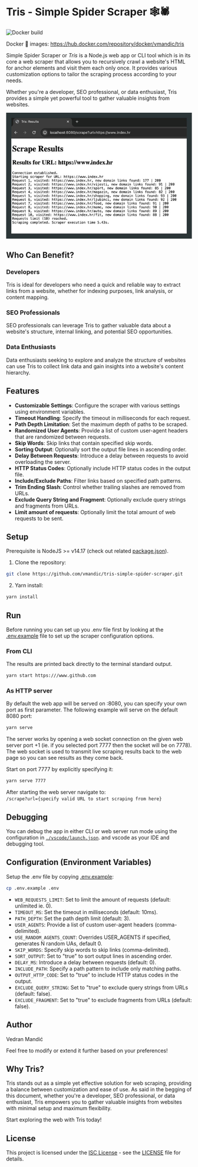 # Tris - Simple Spider Scraper 🕸🕷

![Docker build](https://github.com/vmandic/tris-simple-spider-scraper/actions/workflows/docker-image.yml/badge.svg)

Docker 🐋 images: https://hub.docker.com/repository/docker/vmandic/tris

Simple Spider Scraper or _Tris_ is a Node.js web app or CLI tool which is in its core a web scraper that allows you to recursively crawl a website's HTML for anchor elements and visit them each only once. It provides various customization options to tailor the scraping process according to your needs.

Whether you're a developer, SEO professional, or data enthusiast, Tris provides a simple yet powerful tool to gather valuable insights from websites.

<img src="./assets/tris-screenshot.jpg" alt="Tris web browser screenshot of results page" />

## Who Can Benefit?

### Developers

Tris is ideal for developers who need a quick and reliable way to extract links from a website, whether for indexing purposes, link analysis, or content mapping.

### SEO Professionals

SEO professionals can leverage Tris to gather valuable data about a website's structure, internal linking, and potential SEO opportunities.

### Data Enthusiasts

Data enthusiasts seeking to explore and analyze the structure of websites can use Tris to collect link data and gain insights into a website's content hierarchy.

## Features

- **Customizable Settings**: Configure the scraper with various settings using environment variables.
- **Timeout Handling**: Specify the timeout in milliseconds for each request.
- **Path Depth Limitation**: Set the maximum depth of paths to be scraped.
- **Randomized User Agents**: Provide a list of custom user-agent headers that are randomized between requests.
- **Skip Words**: Skip links that contain specified skip words.
- **Sorting Output**: Optionally sort the output file lines in ascending order.
- **Delay Between Requests**: Introduce a delay between requests to avoid overloading the server.
- **HTTP Status Codes**: Optionally include HTTP status codes in the output file.
- **Include/Exclude Paths**: Filter links based on specified path patterns.
- **Trim Ending Slash**: Control whether trailing slashes are removed from URLs.
- **Exclude Query String and Fragment**: Optionally exclude query strings and fragments from URLs.
- **Limit amount of requests**: Optionally limit the total amount of web requests to be sent.

## Setup

Prerequisite is NodeJS >= v14.17 (check out related [package.json](./package.json)).

1. Clone the repository:

```bash
git clone https://github.com/vmandic/tris-simple-spider-scraper.git
```

2. Yarn install:

```bash
yarn install
```

## Run

Before running you can set up you .env file first by looking at the [.env.example](./.env.example) file to set up the scraper configuration options.

### From CLI

The results are printed back directly to the terminal standard output.

```bash
yarn start https:///www.github.com
```

### As HTTP server

By default the web app will be served on :8080, you can specify your own port as first parameter.
The following example will serve on the default 8080 port:

```bash
yarn serve
```

The server works by opening a web socket connection on the given web server port +1 (ie. if you selected port 7777 then the socket will be on 7778). The web socket is used to transmit live scraping results back to the web page so you can see results as they come back.

Start on port 7777 by explicitly specifying it:

```bash
yarn serve 7777
```

After starting the web server navigate to:<br>`/scrape?url={specify valid URL to start scraping from here}`

## Debugging

You can debug the app in either CLI or web server run mode using the configuration in [`./vscode/launch.json`](./.vscode/launch.json). and vscode as your IDE and debugging tool.

## Configuration (Environment Variables)

Setup the .env file by copying [.env.example](./.env.example):

```bash
cp .env.example .env
```

- `WEB_REQUESTS_LIMIT`: Set to limit the amount of requests (default: unlimited ie. 0).
- `TIMEOUT_MS`: Set the timeout in milliseconds (default: 10ms).
- `PATH_DEPTH`: Set the path depth limit (default: 3).
- `USER_AGENTS`: Provide a list of custom user-agent headers (comma-delimited).
- `USE_RANDOM_AGENTS_COUNT`: Overrides USER_AGENTS if specified, generates N random UAs, default 0.
- `SKIP_WORDS`: Specify skip words to skip links (comma-delimited).
- `SORT_OUTPUT`: Set to "true" to sort output lines in ascending order.
- `DELAY_MS`: Introduce a delay between requests (default: 0).
- `INCLUDE_PATH`: Specify a path pattern to include only matching paths.
- `OUTPUT_HTTP_CODE`: Set to "true" to include HTTP status codes in the output.
- `EXCLUDE_QUERY_STRING`: Set to "true" to exclude query strings from URLs (default: false).
- `EXCLUDE_FRAGMENT`: Set to "true" to exclude fragments from URLs (default: false).

## Author

Vedran Mandić

Feel free to modify or extend it further based on your preferences!

## Why Tris?

Tris stands out as a simple yet effective solution for web scraping, providing a balance between customization and ease of use. As said in the begging of this document, whether you're a developer, SEO professional, or data enthusiast, Tris empowers you to gather valuable insights from websites with minimal setup and maximum flexibility.

Start exploring the web with Tris today!

## License

This project is licensed under the [ISC License](LICENSE) - see the [LICENSE](LICENSE) file for details.
